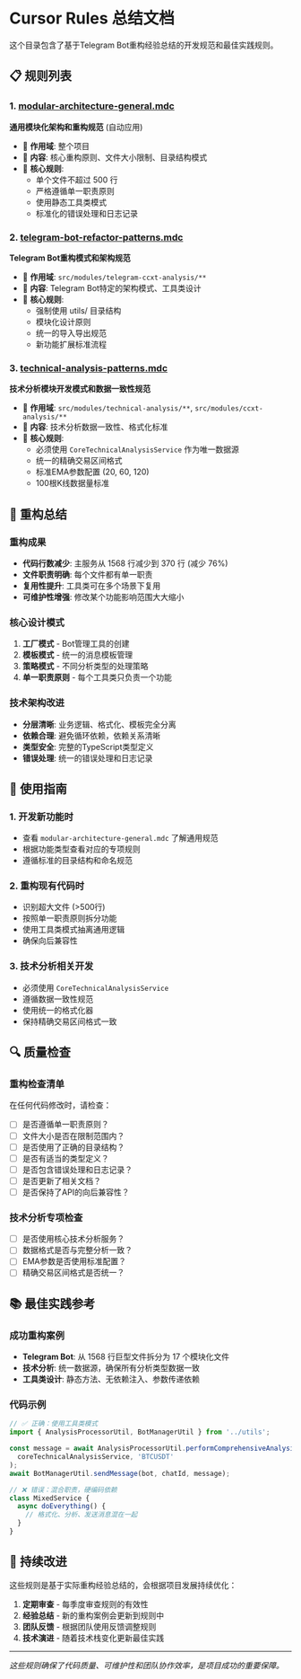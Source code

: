# Cursor Rules 总结文档

这个目录包含了基于Telegram Bot重构经验总结的开发规范和最佳实践规则。

## 📋 规则列表

### 1. [modular-architecture-general.mdc](./modular-architecture-general.mdc)
**通用模块化架构和重构规范** (自动应用)
- 🎯 **作用域**: 整个项目
- 📝 **内容**: 核心重构原则、文件大小限制、目录结构模式
- 🔧 **核心规则**:
  - 单个文件不超过 500 行
  - 严格遵循单一职责原则
  - 使用静态工具类模式
  - 标准化的错误处理和日志记录

### 2. [telegram-bot-refactor-patterns.mdc](./telegram-bot-refactor-patterns.mdc)
**Telegram Bot重构模式和架构规范**
- 🎯 **作用域**: `src/modules/telegram-ccxt-analysis/**`
- 📝 **内容**: Telegram Bot特定的架构模式、工具类设计
- 🔧 **核心规则**:
  - 强制使用 utils/ 目录结构
  - 模块化设计原则
  - 统一的导入导出规范
  - 新功能扩展标准流程

### 3. [technical-analysis-patterns.mdc](./technical-analysis-patterns.mdc)
**技术分析模块开发模式和数据一致性规范**
- 🎯 **作用域**: `src/modules/technical-analysis/**`, `src/modules/ccxt-analysis/**`
- 📝 **内容**: 技术分析数据一致性、格式化标准
- 🔧 **核心规则**:
  - 必须使用 `CoreTechnicalAnalysisService` 作为唯一数据源
  - 统一的精确交易区间格式
  - 标准EMA参数配置 (20, 60, 120)
  - 100根K线数据量标准

## 🎯 重构总结

### 重构成果
- **代码行数减少**: 主服务从 1568 行减少到 370 行 (减少 76%)
- **文件职责明确**: 每个文件都有单一职责
- **复用性提升**: 工具类可在多个场景下复用
- **可维护性增强**: 修改某个功能影响范围大大缩小

### 核心设计模式
1. **工厂模式** - Bot管理工具的创建
2. **模板模式** - 统一的消息模板管理
3. **策略模式** - 不同分析类型的处理策略
4. **单一职责原则** - 每个工具类只负责一个功能

### 技术架构改进
- **分层清晰**: 业务逻辑、格式化、模板完全分离
- **依赖合理**: 避免循环依赖，依赖关系清晰
- **类型安全**: 完整的TypeScript类型定义
- **错误处理**: 统一的错误处理和日志记录

## 🚀 使用指南

### 1. 开发新功能时
- 查看 `modular-architecture-general.mdc` 了解通用规范
- 根据功能类型查看对应的专项规则
- 遵循标准的目录结构和命名规范

### 2. 重构现有代码时
- 识别超大文件 (>500行)
- 按照单一职责原则拆分功能
- 使用工具类模式抽离通用逻辑
- 确保向后兼容性

### 3. 技术分析相关开发
- 必须使用 `CoreTechnicalAnalysisService`
- 遵循数据一致性规范
- 使用统一的格式化器
- 保持精确交易区间格式一致

## 🔍 质量检查

### 重构检查清单
在任何代码修改时，请检查：

- [ ] 是否遵循单一职责原则？
- [ ] 文件大小是否在限制范围内？
- [ ] 是否使用了正确的目录结构？
- [ ] 是否有适当的类型定义？
- [ ] 是否包含错误处理和日志记录？
- [ ] 是否更新了相关文档？
- [ ] 是否保持了API的向后兼容性？

### 技术分析专项检查
- [ ] 是否使用核心技术分析服务？
- [ ] 数据格式是否与完整分析一致？
- [ ] EMA参数是否使用标准配置？
- [ ] 精确交易区间格式是否统一？

## 📚 最佳实践参考

### 成功重构案例
- **Telegram Bot**: 从 1568 行巨型文件拆分为 17 个模块化文件
- **技术分析**: 统一数据源，确保所有分析类型数据一致
- **工具类设计**: 静态方法、无依赖注入、参数传递依赖

### 代码示例
```typescript
// ✅ 正确：使用工具类模式
import { AnalysisProcessorUtil, BotManagerUtil } from '../utils';

const message = await AnalysisProcessorUtil.performComprehensiveAnalysis(
  coreTechnicalAnalysisService, 'BTCUSDT'
);
await BotManagerUtil.sendMessage(bot, chatId, message);

// ❌ 错误：混合职责，硬编码依赖
class MixedService {
  async doEverything() {
    // 格式化、分析、发送消息混在一起
  }
}
```

## 🔄 持续改进

这些规则是基于实际重构经验总结的，会根据项目发展持续优化：

1. **定期审查** - 每季度审查规则的有效性
2. **经验总结** - 新的重构案例会更新到规则中
3. **团队反馈** - 根据团队使用反馈调整规则
4. **技术演进** - 随着技术栈变化更新最佳实践

---

*这些规则确保了代码质量、可维护性和团队协作效率，是项目成功的重要保障。* 